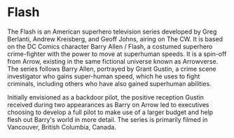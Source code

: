 # Flash

The Flash is an American superhero television series developed by Greg Berlanti, Andrew Kreisberg, and Geoff Johns, airing on The CW. It is based on the DC Comics character Barry Allen / Flash, a costumed superhero crime-fighter with the power to move at superhuman speeds. It is a spin-off from Arrow, existing in the same fictional universe known as Arrowverse. The series follows Barry Allen, portrayed by Grant Gustin, a crime scene investigator who gains super-human speed, which he uses to fight criminals, including others who have also gained superhuman abilities.

Initially envisioned as a backdoor pilot, the positive reception Gustin received during two appearances as Barry on Arrow led to executives choosing to develop a full pilot to make use of a larger budget and help flesh out Barry's world in more detail. The series is primarily filmed in Vancouver, British Columbia, Canada.
